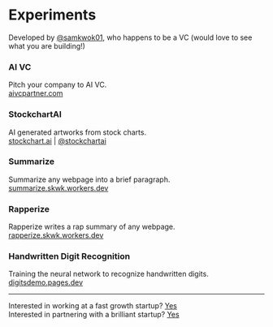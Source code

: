 # Experiments
Developed by [@samkwok01](https://twitter.com/samkwok01), who happens to be a VC (would love to see what you are building!)

### AI VC
Pitch your company to AI VC.  
[aivcpartner.com](https://www.aivcpartner.com)

### StockchartAI
AI generated artworks from stock charts.  
[stockchart.ai](https://stockchart.ai) | [@stockchartai](https://instagram.com/stockchartai)  

### Summarize
Summarize any webpage into a brief paragraph.  
[summarize.skwk.workers.dev](https://summarize.skwk.workers.dev)  

### Rapperize
Rapperize writes a rap summary of any webpage.  
[rapperize.skwk.workers.dev](https://rapperize.skwk.workers.dev)  

### Handwritten Digit Recognition
Training the neural network to recognize handwritten digits.  
[digitsdemo.pages.dev](https://digitsdemo.pages.dev)  

---  

Interested in working at a fast growth startup? [Yes](https://forms.gle/VRqfq1zoj3p1FeGx5)  
Interested in partnering with a brilliant startup? [Yes](https://linkedin.com/in/samkwok)  
